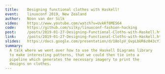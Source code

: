 ```yaml
---
title:    Designing functional clothes with Haskell!
event:    linuxconf 2019, New Zealand
author:   Noon van der Silk
video:    https://www.youtube.com/watch?v=UvkKf8ME564
code:     https://github.com/silky/linuxconf-fashion-hacking
post:     /posts/2019-01-27-Designing-Functional-Cloths-with-Haskell.html
link:     /posts/2019-01-27-Designing-Functional-Cloths-with-Haskell.html
slides:   https://docs.google.com/presentation/d/18olpV_GvpLbUR6z043cYIZ0yDVInJDuKN1xWnGQv-5k/edit?usp=sharing
summary:
  A talk where we went over how to use the Haskell Diagrams library
  to make interesting patterns, that we could then tie into a
  pipeline which generates the necessary imagery to print the
  designs on clothes.
---
```


